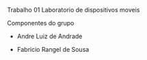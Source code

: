 Trabalho 01 Laboratorio de dispositivos moveis

Componentes do grupo 

- Andre Luiz de Andrade

- Fabricio Rangel de Sousa
